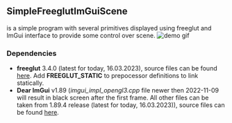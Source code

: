 ## SimpleFreeglutImGuiScene
is a simple program with several primitives displayed using freeglut and ImGui interface to provide some control over scene.
![demo gif](https://media4.giphy.com/media/v1.Y2lkPTc5MGI3NjExMWE4YjMyOTdiODlmM2NmZDZmOTVjMDllMzVhOTMzMWExYWE5ZDYzYyZjdD1n/RfoiM525yghmLS7hTv/giphy.gif)

### Dependencies
* **freeglut** 3.4.0 (latest for today, 16.03.2023), source files can be found [here](https://github.com/FreeGLUTProject/freeglut). Add **FREEGLUT_STATIC** to prepocessor definitions to link statically.
* **Dear ImGui** v1.89 (*imgui_impl_opengl3.cpp* file newer then 2022-11-09 will result in black screen after the first frame. All other files can be taken from 1.89.4 release (latest for today, 16.03.2023)), source files can be found [here](https://github.com/ocornut/imgui).
